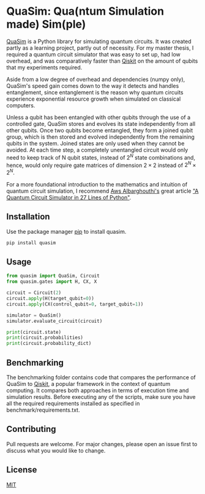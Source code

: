 # QuaSim: Qua(ntum Simulation made) Sim(ple)

[QuaSim](https://github.com/westoun/quasim) is a Python library for
simulating quantum circuits. It was created partly as a learning project,
partly out of necessity.
For my master thesis, I required a quantum circuit simulator that was easy
to set up, had low overhead, and was comparatively faster than [Qiskit](https://www.ibm.com/quantum/qiskit)
on the amount of qubits that my experiments required.

Aside from a low degree of overhead and dependencies (numpy only), QuaSim's speed gain
comes down to the way it detects and handles entanglement, since entanglement is the
reason why quantum circuits experience exponential resource growth when simulated
on classical computers.

Unless a qubit has been entangled with other qubits through the use of a controlled gate,
QuaSim stores and evolves its state independently from all other qubits.
Once two qubits become entangled, they form a joined qubit group, which is then stored and
evolved independently from the remaining qubits in the system.
Joined states are only used when they cannot be avoided.
At each time step, a completely unentangled circuit would only need to keep
track of N qubit states, instead of $2^N$ state combinations and, hence, would
only require gate matrices of dimension $2\times2$ instead of $2^N\times2^N$.

For a more foundational introduction to the mathematics and intuition of quantum
circuit simulation, I recommend [Aws Albarghouthi's](https://pages.cs.wisc.edu/~aws/)
great article ["A Quantum Circuit Simulator in 27 Lines of Python"](https://barghouthi.github.io/2021/08/05/quantum/).

## Installation

Use the package manager [pip](https://pip.pypa.io/en/stable/) to install quasim.

```bash
pip install quasim
```

## Usage

```python
from quasim import QuaSim, Circuit
from quasim.gates import H, CX, X

circuit = Circuit(2)
circuit.apply(H(target_qubit=0))
circuit.apply(CX(control_qubit=0, target_qubit=1))

simulator = QuaSim()
simulator.evaluate_circuit(circuit)

print(circuit.state)
print(circuit.probabilities)
print(circuit.probability_dict)
```

## Benchmarking

The benchmarking folder contains code that compares the performance of
QuaSim to [Qiskit](https://www.ibm.com/quantum/qiskit), a popular framework
in the context of quantum computing.
It compares both approaches in terms of execution time and simulation results.
Before executing any of the scripts,
make sure you have all the required requirements installed as specified in
benchmark/requirements.txt.

## Contributing

Pull requests are welcome. For major changes, please open an issue first
to discuss what you would like to change.

## License

[MIT](https://choosealicense.com/licenses/mit/)
